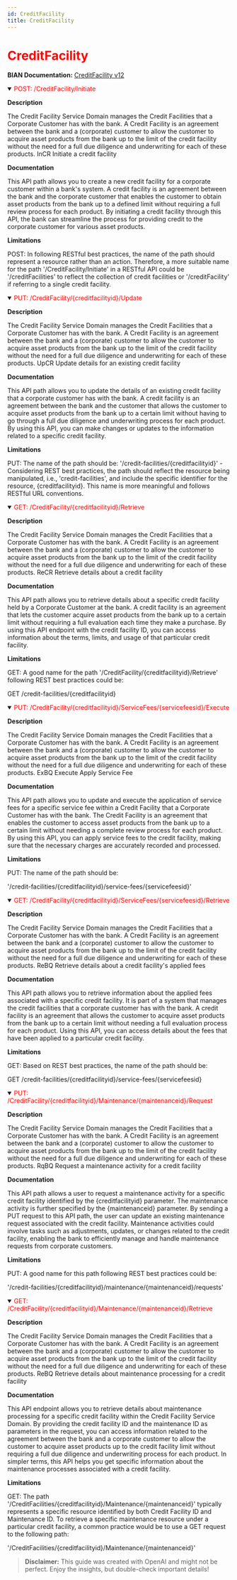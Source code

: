 ```yaml
---
id: CreditFacility
title: CreditFacility
---
```


<h1 style='color:red;'>CreditFacility</h1>

**BIAN Documentation:** [CreditFacility v12](https://app.swaggerhub.com/apis/BIAN-3/CreditFacility/12.0.0)

<details open>
  <summary><span style='color:red;'>POST: /CreditFacility/Initiate</span></summary>

  **Description**

  The Credit Facility Service Domain manages the Credit Facilities that a Corporate Customer has with the bank. A Credit Facility is an agreement between the bank and a (corporate) customer to allow the customer to acquire asset products from the bank up to the limit of the credit facility without the need for a full due diligence and underwriting for each of these products. InCR Initiate a credit facility

  **Documentation**

  This API path allows you to create a new credit facility for a corporate customer within a bank's system. A credit facility is an agreement between the bank and the corporate customer that enables the customer to obtain asset products from the bank up to a defined limit without requiring a full review process for each product. By initiating a credit facility through this API, the bank can streamline the process for providing credit to the corporate customer for various asset products.

  **Limitations**

  POST: In following RESTful best practices, the name of the path should represent a resource rather than an action. Therefore, a more suitable name for the path '/CreditFacility/Initiate' in a RESTful API could be '/creditFacilities' to reflect the collection of credit facilities or '/creditFacility' if referring to a single credit facility.

</details>

<details open>
  <summary><span style='color:red;'>PUT: /CreditFacility/{creditfacilityid}/Update</span></summary>

  **Description**

  The Credit Facility Service Domain manages the Credit Facilities that a Corporate Customer has with the bank. A Credit Facility is an agreement between the bank and a (corporate) customer to allow the customer to acquire asset products from the bank up to the limit of the credit facility without the need for a full due diligence and underwriting for each of these products. UpCR Update details for an existing credit facility

  **Documentation**

  This API path allows you to update the details of an existing credit facility that a corporate customer has with the bank. A credit facility is an agreement between the bank and the customer that allows the customer to acquire asset products from the bank up to a certain limit without having to go through a full due diligence and underwriting process for each product. By using this API, you can make changes or updates to the information related to a specific credit facility.

  **Limitations**

  PUT: The name of the path should be:
'/credit-facilities/{creditfacilityid}' - Considering REST best practices, the path should reflect the resource being manipulated, i.e., 'credit-facilities', and include the specific identifier for the resource, {creditfacilityid}. This name is more meaningful and follows RESTful URL conventions.

</details>

<details open>
  <summary><span style='color:red;'>GET: /CreditFacility/{creditfacilityid}/Retrieve</span></summary>

  **Description**

  The Credit Facility Service Domain manages the Credit Facilities that a Corporate Customer has with the bank. A Credit Facility is an agreement between the bank and a (corporate) customer to allow the customer to acquire asset products from the bank up to the limit of the credit facility without the need for a full due diligence and underwriting for each of these products. ReCR Retrieve details about a credit facility

  **Documentation**

  This API path allows you to retrieve details about a specific credit facility held by a Corporate Customer at the bank. A credit facility is an agreement that lets the customer acquire asset products from the bank up to a certain limit without requiring a full evaluation each time they make a purchase. By using this API endpoint with the credit facility ID, you can access information about the terms, limits, and usage of that particular credit facility.

  **Limitations**

  GET: A good name for the path '/CreditFacility/{creditfacilityid}/Retrieve' following REST best practices could be:

GET /credit-facilities/{creditfacilityid}

</details>

<details open>
  <summary><span style='color:red;'>PUT: /CreditFacility/{creditfacilityid}/ServiceFees/{servicefeesid}/Execute</span></summary>

  **Description**

  The Credit Facility Service Domain manages the Credit Facilities that a Corporate Customer has with the bank. A Credit Facility is an agreement between the bank and a (corporate) customer to allow the customer to acquire asset products from the bank up to the limit of the credit facility without the need for a full due diligence and underwriting for each of these products. ExBQ Execute Apply Service Fee

  **Documentation**

  This API path allows you to update and execute the application of service fees for a specific service fee within a Credit Facility that a Corporate Customer has with the bank. The Credit Facility is an agreement that enables the customer to access asset products from the bank up to a certain limit without needing a complete review process for each product. By using this API, you can apply service fees to the credit facility, making sure that the necessary charges are accurately recorded and processed.

  **Limitations**

  PUT: The name of the path should be:

'/credit-facilities/{creditfacilityid}/service-fees/{servicefeesid}'

</details>

<details open>
  <summary><span style='color:red;'>GET: /CreditFacility/{creditfacilityid}/ServiceFees/{servicefeesid}/Retrieve</span></summary>

  **Description**

  The Credit Facility Service Domain manages the Credit Facilities that a Corporate Customer has with the bank. A Credit Facility is an agreement between the bank and a (corporate) customer to allow the customer to acquire asset products from the bank up to the limit of the credit facility without the need for a full due diligence and underwriting for each of these products. ReBQ Retrieve details about a credit facility's applied fees

  **Documentation**

  This API path allows you to retrieve information about the applied fees associated with a specific credit facility. It is part of a system that manages the credit facilities that a corporate customer has with the bank. A credit facility is an agreement that allows the customer to acquire asset products from the bank up to a certain limit without needing a full evaluation process for each product. Using this API, you can access details about the fees that have been applied to a particular credit facility.

  **Limitations**

  GET: Based on REST best practices, the name of the path should be:

GET /credit-facilities/{creditfacilityid}/service-fees/{servicefeesid}

</details>

<details open>
  <summary><span style='color:red;'>PUT: /CreditFacility/{creditfacilityid}/Maintenance/{maintenanceid}/Request</span></summary>

  **Description**

  The Credit Facility Service Domain manages the Credit Facilities that a Corporate Customer has with the bank. A Credit Facility is an agreement between the bank and a (corporate) customer to allow the customer to acquire asset products from the bank up to the limit of the credit facility without the need for a full due diligence and underwriting for each of these products. RqBQ Request a maintenance activity for a credit facility

  **Documentation**

  This API path allows a user to request a maintenance activity for a specific credit facility identified by the {creditfacilityid} parameter. The maintenance activity is further specified by the {maintenanceid} parameter. By sending a PUT request to this API path, the user can update an existing maintenance request associated with the credit facility. Maintenance activities could involve tasks such as adjustments, updates, or changes related to the credit facility, enabling the bank to efficiently manage and handle maintenance requests from corporate customers.

  **Limitations**

  PUT: A good name for this path following REST best practices could be:

'/credit-facilities/{creditfacilityid}/maintenance/{maintenanceid}/requests'

</details>

<details open>
  <summary><span style='color:red;'>GET: /CreditFacility/{creditfacilityid}/Maintenance/{maintenanceid}/Retrieve</span></summary>

  **Description**

  The Credit Facility Service Domain manages the Credit Facilities that a Corporate Customer has with the bank. A Credit Facility is an agreement between the bank and a (corporate) customer to allow the customer to acquire asset products from the bank up to the limit of the credit facility without the need for a full due diligence and underwriting for each of these products. ReBQ Retrieve details about maintenance processing for a credit facility

  **Documentation**

  This API endpoint allows you to retrieve details about maintenance processing for a specific credit facility within the Credit Facility Service Domain. By providing the credit facility ID and the maintenance ID as parameters in the request, you can access information related to the agreement between the bank and a corporate customer to allow the customer to acquire asset products up to the credit facility limit without requiring a full due diligence and underwriting process for each product. In simpler terms, this API helps you get specific information about the maintenance processes associated with a credit facility.

  **Limitations**

  GET: The path '/CreditFacilities/{creditfacilityid}/Maintenance/{maintenanceid}' typically represents a specific resource identified by both Credit Facility ID and Maintenance ID. To retrieve a specific maintenance resource under a particular credit facility, a common practice would be to use a GET request to the following path:

'/CreditFacilities/{creditfacilityid}/Maintenance/{maintenanceid}'

</details>

> **Disclaimer:** This guide was created with OpenAI and might not be perfect. Enjoy the insights, but double-check important details!
